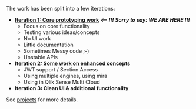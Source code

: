 The work has been split into a few iterations:

- **[Iteration 1: Core prototyping work](https://github.com/stefanwalther/qix-graphql/projects/2)** **_<== !!! Sorry to say: WE ARE HERE !!!_**
  - Focus on core functionality
  - Testing various ideas/concepts
  - No UI work
  - Little documentation
  - Sometimes Messy code ;-)
  - Unstable APIs
- **[Iteration 2: Some work on enhanced concepts](https://github.com/stefanwalther/qix-graphql/projects/3)**
  - JWT support / Section Access
  - Using multiple engines, using mira 
  - Using in Qlik Sense Multi Cloud
- **Iteration 3: Clean UI & additional functionality**

See [projects](https://github.com/stefanwalther/qix-graphql/projects) for more details.